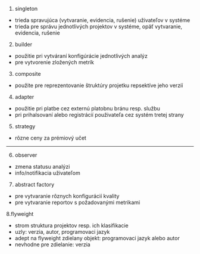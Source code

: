 1. singleton
- trieda spravujúca (vytvaranie, evidencia, rušenie) uživateľov v systéme
- trieda pre správu jednotlivých projektov v systéme, opäť vytvaranie, evidencia, rušenie

2. builder
- použitie pri vytváraní konfigúrácie jednotlivých analýz
- pre vytvorenie zložených metrík 

3. composite
- použite pre reprezentovanie štruktúry projetku repsektíve jeho verzíí 

4. adapter
- použitie pri platbe cez externú platobnu bránu resp. službu 
- pri prihalsovaní alebo registrácií použivateľa cez systém tretej strany

5. strategy
-  rôzne ceny za prémiový učet

------------

6. observer
- zmena statusu analýzi
- info/notifikacia uživateľom

7. abstract factory
- pre vytvaranie rôznych konfigurácií kvality
- pre vytvaranie reportov s požadovanými metrikami

8.flyweight
- strom struktura projektov resp. ich klasifikacie
- uzly: verzia, autor, programovaci jazyk 
- adept na flyweight zdielany objekt: programovaci jazyk alebo autor
- nevhodne pre zdielanie: verzia
